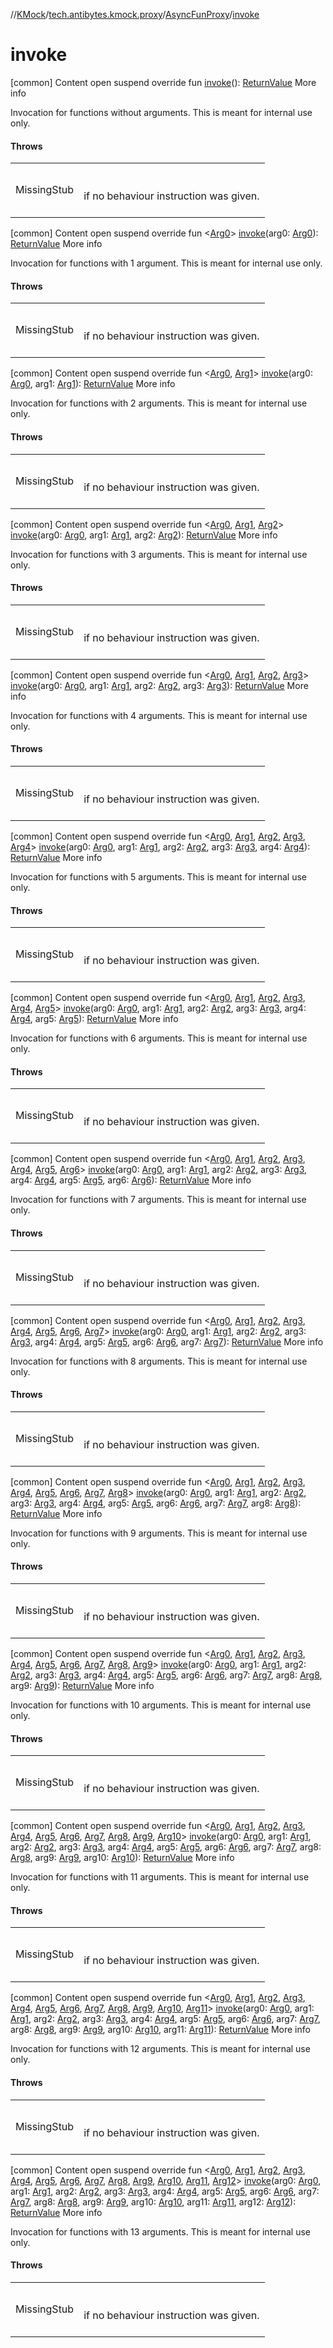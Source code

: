//[KMock](../../../index.md)/[tech.antibytes.kmock.proxy](../index.md)/[AsyncFunProxy](index.md)/[invoke](invoke.md)



# invoke
[common]
Content
open suspend override fun [invoke](invoke.md)(): [ReturnValue](index.md)
More info


Invocation for functions without arguments. This is meant for internal use only.



#### Throws

| | |
|---|---|
| <a name="tech.antibytes.kmock.proxy/AsyncFunProxy/invoke/#/PointingToDeclaration/"></a>MissingStub| <a name="tech.antibytes.kmock.proxy/AsyncFunProxy/invoke/#/PointingToDeclaration/"></a><br><br>if no behaviour instruction was given.<br><br>|



[common]
Content
open suspend override fun <[Arg0](invoke.md)> [invoke](invoke.md)(arg0: [Arg0](invoke.md)): [ReturnValue](index.md)
More info


Invocation for functions with 1 argument. This is meant for internal use only.



#### Throws

| | |
|---|---|
| <a name="tech.antibytes.kmock.proxy/AsyncFunProxy/invoke/#TypeParam(bounds=[kotlin.Any?])/PointingToDeclaration/"></a>MissingStub| <a name="tech.antibytes.kmock.proxy/AsyncFunProxy/invoke/#TypeParam(bounds=[kotlin.Any?])/PointingToDeclaration/"></a><br><br>if no behaviour instruction was given.<br><br>|



[common]
Content
open suspend override fun <[Arg0](invoke.md), [Arg1](invoke.md)> [invoke](invoke.md)(arg0: [Arg0](invoke.md), arg1: [Arg1](invoke.md)): [ReturnValue](index.md)
More info


Invocation for functions with 2 arguments. This is meant for internal use only.



#### Throws

| | |
|---|---|
| <a name="tech.antibytes.kmock.proxy/AsyncFunProxy/invoke/#TypeParam(bounds=[kotlin.Any?])#TypeParam(bounds=[kotlin.Any?])/PointingToDeclaration/"></a>MissingStub| <a name="tech.antibytes.kmock.proxy/AsyncFunProxy/invoke/#TypeParam(bounds=[kotlin.Any?])#TypeParam(bounds=[kotlin.Any?])/PointingToDeclaration/"></a><br><br>if no behaviour instruction was given.<br><br>|



[common]
Content
open suspend override fun <[Arg0](invoke.md), [Arg1](invoke.md), [Arg2](invoke.md)> [invoke](invoke.md)(arg0: [Arg0](invoke.md), arg1: [Arg1](invoke.md), arg2: [Arg2](invoke.md)): [ReturnValue](index.md)
More info


Invocation for functions with 3 arguments. This is meant for internal use only.



#### Throws

| | |
|---|---|
| <a name="tech.antibytes.kmock.proxy/AsyncFunProxy/invoke/#TypeParam(bounds=[kotlin.Any?])#TypeParam(bounds=[kotlin.Any?])#TypeParam(bounds=[kotlin.Any?])/PointingToDeclaration/"></a>MissingStub| <a name="tech.antibytes.kmock.proxy/AsyncFunProxy/invoke/#TypeParam(bounds=[kotlin.Any?])#TypeParam(bounds=[kotlin.Any?])#TypeParam(bounds=[kotlin.Any?])/PointingToDeclaration/"></a><br><br>if no behaviour instruction was given.<br><br>|



[common]
Content
open suspend override fun <[Arg0](invoke.md), [Arg1](invoke.md), [Arg2](invoke.md), [Arg3](invoke.md)> [invoke](invoke.md)(arg0: [Arg0](invoke.md), arg1: [Arg1](invoke.md), arg2: [Arg2](invoke.md), arg3: [Arg3](invoke.md)): [ReturnValue](index.md)
More info


Invocation for functions with 4 arguments. This is meant for internal use only.



#### Throws

| | |
|---|---|
| <a name="tech.antibytes.kmock.proxy/AsyncFunProxy/invoke/#TypeParam(bounds=[kotlin.Any?])#TypeParam(bounds=[kotlin.Any?])#TypeParam(bounds=[kotlin.Any?])#TypeParam(bounds=[kotlin.Any?])/PointingToDeclaration/"></a>MissingStub| <a name="tech.antibytes.kmock.proxy/AsyncFunProxy/invoke/#TypeParam(bounds=[kotlin.Any?])#TypeParam(bounds=[kotlin.Any?])#TypeParam(bounds=[kotlin.Any?])#TypeParam(bounds=[kotlin.Any?])/PointingToDeclaration/"></a><br><br>if no behaviour instruction was given.<br><br>|



[common]
Content
open suspend override fun <[Arg0](invoke.md), [Arg1](invoke.md), [Arg2](invoke.md), [Arg3](invoke.md), [Arg4](invoke.md)> [invoke](invoke.md)(arg0: [Arg0](invoke.md), arg1: [Arg1](invoke.md), arg2: [Arg2](invoke.md), arg3: [Arg3](invoke.md), arg4: [Arg4](invoke.md)): [ReturnValue](index.md)
More info


Invocation for functions with 5 arguments. This is meant for internal use only.



#### Throws

| | |
|---|---|
| <a name="tech.antibytes.kmock.proxy/AsyncFunProxy/invoke/#TypeParam(bounds=[kotlin.Any?])#TypeParam(bounds=[kotlin.Any?])#TypeParam(bounds=[kotlin.Any?])#TypeParam(bounds=[kotlin.Any?])#TypeParam(bounds=[kotlin.Any?])/PointingToDeclaration/"></a>MissingStub| <a name="tech.antibytes.kmock.proxy/AsyncFunProxy/invoke/#TypeParam(bounds=[kotlin.Any?])#TypeParam(bounds=[kotlin.Any?])#TypeParam(bounds=[kotlin.Any?])#TypeParam(bounds=[kotlin.Any?])#TypeParam(bounds=[kotlin.Any?])/PointingToDeclaration/"></a><br><br>if no behaviour instruction was given.<br><br>|



[common]
Content
open suspend override fun <[Arg0](invoke.md), [Arg1](invoke.md), [Arg2](invoke.md), [Arg3](invoke.md), [Arg4](invoke.md), [Arg5](invoke.md)> [invoke](invoke.md)(arg0: [Arg0](invoke.md), arg1: [Arg1](invoke.md), arg2: [Arg2](invoke.md), arg3: [Arg3](invoke.md), arg4: [Arg4](invoke.md), arg5: [Arg5](invoke.md)): [ReturnValue](index.md)
More info


Invocation for functions with 6 arguments. This is meant for internal use only.



#### Throws

| | |
|---|---|
| <a name="tech.antibytes.kmock.proxy/AsyncFunProxy/invoke/#TypeParam(bounds=[kotlin.Any?])#TypeParam(bounds=[kotlin.Any?])#TypeParam(bounds=[kotlin.Any?])#TypeParam(bounds=[kotlin.Any?])#TypeParam(bounds=[kotlin.Any?])#TypeParam(bounds=[kotlin.Any?])/PointingToDeclaration/"></a>MissingStub| <a name="tech.antibytes.kmock.proxy/AsyncFunProxy/invoke/#TypeParam(bounds=[kotlin.Any?])#TypeParam(bounds=[kotlin.Any?])#TypeParam(bounds=[kotlin.Any?])#TypeParam(bounds=[kotlin.Any?])#TypeParam(bounds=[kotlin.Any?])#TypeParam(bounds=[kotlin.Any?])/PointingToDeclaration/"></a><br><br>if no behaviour instruction was given.<br><br>|



[common]
Content
open suspend override fun <[Arg0](invoke.md), [Arg1](invoke.md), [Arg2](invoke.md), [Arg3](invoke.md), [Arg4](invoke.md), [Arg5](invoke.md), [Arg6](invoke.md)> [invoke](invoke.md)(arg0: [Arg0](invoke.md), arg1: [Arg1](invoke.md), arg2: [Arg2](invoke.md), arg3: [Arg3](invoke.md), arg4: [Arg4](invoke.md), arg5: [Arg5](invoke.md), arg6: [Arg6](invoke.md)): [ReturnValue](index.md)
More info


Invocation for functions with 7 arguments. This is meant for internal use only.



#### Throws

| | |
|---|---|
| <a name="tech.antibytes.kmock.proxy/AsyncFunProxy/invoke/#TypeParam(bounds=[kotlin.Any?])#TypeParam(bounds=[kotlin.Any?])#TypeParam(bounds=[kotlin.Any?])#TypeParam(bounds=[kotlin.Any?])#TypeParam(bounds=[kotlin.Any?])#TypeParam(bounds=[kotlin.Any?])#TypeParam(bounds=[kotlin.Any?])/PointingToDeclaration/"></a>MissingStub| <a name="tech.antibytes.kmock.proxy/AsyncFunProxy/invoke/#TypeParam(bounds=[kotlin.Any?])#TypeParam(bounds=[kotlin.Any?])#TypeParam(bounds=[kotlin.Any?])#TypeParam(bounds=[kotlin.Any?])#TypeParam(bounds=[kotlin.Any?])#TypeParam(bounds=[kotlin.Any?])#TypeParam(bounds=[kotlin.Any?])/PointingToDeclaration/"></a><br><br>if no behaviour instruction was given.<br><br>|



[common]
Content
open suspend override fun <[Arg0](invoke.md), [Arg1](invoke.md), [Arg2](invoke.md), [Arg3](invoke.md), [Arg4](invoke.md), [Arg5](invoke.md), [Arg6](invoke.md), [Arg7](invoke.md)> [invoke](invoke.md)(arg0: [Arg0](invoke.md), arg1: [Arg1](invoke.md), arg2: [Arg2](invoke.md), arg3: [Arg3](invoke.md), arg4: [Arg4](invoke.md), arg5: [Arg5](invoke.md), arg6: [Arg6](invoke.md), arg7: [Arg7](invoke.md)): [ReturnValue](index.md)
More info


Invocation for functions with 8 arguments. This is meant for internal use only.



#### Throws

| | |
|---|---|
| <a name="tech.antibytes.kmock.proxy/AsyncFunProxy/invoke/#TypeParam(bounds=[kotlin.Any?])#TypeParam(bounds=[kotlin.Any?])#TypeParam(bounds=[kotlin.Any?])#TypeParam(bounds=[kotlin.Any?])#TypeParam(bounds=[kotlin.Any?])#TypeParam(bounds=[kotlin.Any?])#TypeParam(bounds=[kotlin.Any?])#TypeParam(bounds=[kotlin.Any?])/PointingToDeclaration/"></a>MissingStub| <a name="tech.antibytes.kmock.proxy/AsyncFunProxy/invoke/#TypeParam(bounds=[kotlin.Any?])#TypeParam(bounds=[kotlin.Any?])#TypeParam(bounds=[kotlin.Any?])#TypeParam(bounds=[kotlin.Any?])#TypeParam(bounds=[kotlin.Any?])#TypeParam(bounds=[kotlin.Any?])#TypeParam(bounds=[kotlin.Any?])#TypeParam(bounds=[kotlin.Any?])/PointingToDeclaration/"></a><br><br>if no behaviour instruction was given.<br><br>|



[common]
Content
open suspend override fun <[Arg0](invoke.md), [Arg1](invoke.md), [Arg2](invoke.md), [Arg3](invoke.md), [Arg4](invoke.md), [Arg5](invoke.md), [Arg6](invoke.md), [Arg7](invoke.md), [Arg8](invoke.md)> [invoke](invoke.md)(arg0: [Arg0](invoke.md), arg1: [Arg1](invoke.md), arg2: [Arg2](invoke.md), arg3: [Arg3](invoke.md), arg4: [Arg4](invoke.md), arg5: [Arg5](invoke.md), arg6: [Arg6](invoke.md), arg7: [Arg7](invoke.md), arg8: [Arg8](invoke.md)): [ReturnValue](index.md)
More info


Invocation for functions with 9 arguments. This is meant for internal use only.



#### Throws

| | |
|---|---|
| <a name="tech.antibytes.kmock.proxy/AsyncFunProxy/invoke/#TypeParam(bounds=[kotlin.Any?])#TypeParam(bounds=[kotlin.Any?])#TypeParam(bounds=[kotlin.Any?])#TypeParam(bounds=[kotlin.Any?])#TypeParam(bounds=[kotlin.Any?])#TypeParam(bounds=[kotlin.Any?])#TypeParam(bounds=[kotlin.Any?])#TypeParam(bounds=[kotlin.Any?])#TypeParam(bounds=[kotlin.Any?])/PointingToDeclaration/"></a>MissingStub| <a name="tech.antibytes.kmock.proxy/AsyncFunProxy/invoke/#TypeParam(bounds=[kotlin.Any?])#TypeParam(bounds=[kotlin.Any?])#TypeParam(bounds=[kotlin.Any?])#TypeParam(bounds=[kotlin.Any?])#TypeParam(bounds=[kotlin.Any?])#TypeParam(bounds=[kotlin.Any?])#TypeParam(bounds=[kotlin.Any?])#TypeParam(bounds=[kotlin.Any?])#TypeParam(bounds=[kotlin.Any?])/PointingToDeclaration/"></a><br><br>if no behaviour instruction was given.<br><br>|



[common]
Content
open suspend override fun <[Arg0](invoke.md), [Arg1](invoke.md), [Arg2](invoke.md), [Arg3](invoke.md), [Arg4](invoke.md), [Arg5](invoke.md), [Arg6](invoke.md), [Arg7](invoke.md), [Arg8](invoke.md), [Arg9](invoke.md)> [invoke](invoke.md)(arg0: [Arg0](invoke.md), arg1: [Arg1](invoke.md), arg2: [Arg2](invoke.md), arg3: [Arg3](invoke.md), arg4: [Arg4](invoke.md), arg5: [Arg5](invoke.md), arg6: [Arg6](invoke.md), arg7: [Arg7](invoke.md), arg8: [Arg8](invoke.md), arg9: [Arg9](invoke.md)): [ReturnValue](index.md)
More info


Invocation for functions with 10 arguments. This is meant for internal use only.



#### Throws

| | |
|---|---|
| <a name="tech.antibytes.kmock.proxy/AsyncFunProxy/invoke/#TypeParam(bounds=[kotlin.Any?])#TypeParam(bounds=[kotlin.Any?])#TypeParam(bounds=[kotlin.Any?])#TypeParam(bounds=[kotlin.Any?])#TypeParam(bounds=[kotlin.Any?])#TypeParam(bounds=[kotlin.Any?])#TypeParam(bounds=[kotlin.Any?])#TypeParam(bounds=[kotlin.Any?])#TypeParam(bounds=[kotlin.Any?])#TypeParam(bounds=[kotlin.Any?])/PointingToDeclaration/"></a>MissingStub| <a name="tech.antibytes.kmock.proxy/AsyncFunProxy/invoke/#TypeParam(bounds=[kotlin.Any?])#TypeParam(bounds=[kotlin.Any?])#TypeParam(bounds=[kotlin.Any?])#TypeParam(bounds=[kotlin.Any?])#TypeParam(bounds=[kotlin.Any?])#TypeParam(bounds=[kotlin.Any?])#TypeParam(bounds=[kotlin.Any?])#TypeParam(bounds=[kotlin.Any?])#TypeParam(bounds=[kotlin.Any?])#TypeParam(bounds=[kotlin.Any?])/PointingToDeclaration/"></a><br><br>if no behaviour instruction was given.<br><br>|



[common]
Content
open suspend override fun <[Arg0](invoke.md), [Arg1](invoke.md), [Arg2](invoke.md), [Arg3](invoke.md), [Arg4](invoke.md), [Arg5](invoke.md), [Arg6](invoke.md), [Arg7](invoke.md), [Arg8](invoke.md), [Arg9](invoke.md), [Arg10](invoke.md)> [invoke](invoke.md)(arg0: [Arg0](invoke.md), arg1: [Arg1](invoke.md), arg2: [Arg2](invoke.md), arg3: [Arg3](invoke.md), arg4: [Arg4](invoke.md), arg5: [Arg5](invoke.md), arg6: [Arg6](invoke.md), arg7: [Arg7](invoke.md), arg8: [Arg8](invoke.md), arg9: [Arg9](invoke.md), arg10: [Arg10](invoke.md)): [ReturnValue](index.md)
More info


Invocation for functions with 11 arguments. This is meant for internal use only.



#### Throws

| | |
|---|---|
| <a name="tech.antibytes.kmock.proxy/AsyncFunProxy/invoke/#TypeParam(bounds=[kotlin.Any?])#TypeParam(bounds=[kotlin.Any?])#TypeParam(bounds=[kotlin.Any?])#TypeParam(bounds=[kotlin.Any?])#TypeParam(bounds=[kotlin.Any?])#TypeParam(bounds=[kotlin.Any?])#TypeParam(bounds=[kotlin.Any?])#TypeParam(bounds=[kotlin.Any?])#TypeParam(bounds=[kotlin.Any?])#TypeParam(bounds=[kotlin.Any?])#TypeParam(bounds=[kotlin.Any?])/PointingToDeclaration/"></a>MissingStub| <a name="tech.antibytes.kmock.proxy/AsyncFunProxy/invoke/#TypeParam(bounds=[kotlin.Any?])#TypeParam(bounds=[kotlin.Any?])#TypeParam(bounds=[kotlin.Any?])#TypeParam(bounds=[kotlin.Any?])#TypeParam(bounds=[kotlin.Any?])#TypeParam(bounds=[kotlin.Any?])#TypeParam(bounds=[kotlin.Any?])#TypeParam(bounds=[kotlin.Any?])#TypeParam(bounds=[kotlin.Any?])#TypeParam(bounds=[kotlin.Any?])#TypeParam(bounds=[kotlin.Any?])/PointingToDeclaration/"></a><br><br>if no behaviour instruction was given.<br><br>|



[common]
Content
open suspend override fun <[Arg0](invoke.md), [Arg1](invoke.md), [Arg2](invoke.md), [Arg3](invoke.md), [Arg4](invoke.md), [Arg5](invoke.md), [Arg6](invoke.md), [Arg7](invoke.md), [Arg8](invoke.md), [Arg9](invoke.md), [Arg10](invoke.md), [Arg11](invoke.md)> [invoke](invoke.md)(arg0: [Arg0](invoke.md), arg1: [Arg1](invoke.md), arg2: [Arg2](invoke.md), arg3: [Arg3](invoke.md), arg4: [Arg4](invoke.md), arg5: [Arg5](invoke.md), arg6: [Arg6](invoke.md), arg7: [Arg7](invoke.md), arg8: [Arg8](invoke.md), arg9: [Arg9](invoke.md), arg10: [Arg10](invoke.md), arg11: [Arg11](invoke.md)): [ReturnValue](index.md)
More info


Invocation for functions with 12 arguments. This is meant for internal use only.



#### Throws

| | |
|---|---|
| <a name="tech.antibytes.kmock.proxy/AsyncFunProxy/invoke/#TypeParam(bounds=[kotlin.Any?])#TypeParam(bounds=[kotlin.Any?])#TypeParam(bounds=[kotlin.Any?])#TypeParam(bounds=[kotlin.Any?])#TypeParam(bounds=[kotlin.Any?])#TypeParam(bounds=[kotlin.Any?])#TypeParam(bounds=[kotlin.Any?])#TypeParam(bounds=[kotlin.Any?])#TypeParam(bounds=[kotlin.Any?])#TypeParam(bounds=[kotlin.Any?])#TypeParam(bounds=[kotlin.Any?])#TypeParam(bounds=[kotlin.Any?])/PointingToDeclaration/"></a>MissingStub| <a name="tech.antibytes.kmock.proxy/AsyncFunProxy/invoke/#TypeParam(bounds=[kotlin.Any?])#TypeParam(bounds=[kotlin.Any?])#TypeParam(bounds=[kotlin.Any?])#TypeParam(bounds=[kotlin.Any?])#TypeParam(bounds=[kotlin.Any?])#TypeParam(bounds=[kotlin.Any?])#TypeParam(bounds=[kotlin.Any?])#TypeParam(bounds=[kotlin.Any?])#TypeParam(bounds=[kotlin.Any?])#TypeParam(bounds=[kotlin.Any?])#TypeParam(bounds=[kotlin.Any?])#TypeParam(bounds=[kotlin.Any?])/PointingToDeclaration/"></a><br><br>if no behaviour instruction was given.<br><br>|



[common]
Content
open suspend override fun <[Arg0](invoke.md), [Arg1](invoke.md), [Arg2](invoke.md), [Arg3](invoke.md), [Arg4](invoke.md), [Arg5](invoke.md), [Arg6](invoke.md), [Arg7](invoke.md), [Arg8](invoke.md), [Arg9](invoke.md), [Arg10](invoke.md), [Arg11](invoke.md), [Arg12](invoke.md)> [invoke](invoke.md)(arg0: [Arg0](invoke.md), arg1: [Arg1](invoke.md), arg2: [Arg2](invoke.md), arg3: [Arg3](invoke.md), arg4: [Arg4](invoke.md), arg5: [Arg5](invoke.md), arg6: [Arg6](invoke.md), arg7: [Arg7](invoke.md), arg8: [Arg8](invoke.md), arg9: [Arg9](invoke.md), arg10: [Arg10](invoke.md), arg11: [Arg11](invoke.md), arg12: [Arg12](invoke.md)): [ReturnValue](index.md)
More info


Invocation for functions with 13 arguments. This is meant for internal use only.



#### Throws

| | |
|---|---|
| <a name="tech.antibytes.kmock.proxy/AsyncFunProxy/invoke/#TypeParam(bounds=[kotlin.Any?])#TypeParam(bounds=[kotlin.Any?])#TypeParam(bounds=[kotlin.Any?])#TypeParam(bounds=[kotlin.Any?])#TypeParam(bounds=[kotlin.Any?])#TypeParam(bounds=[kotlin.Any?])#TypeParam(bounds=[kotlin.Any?])#TypeParam(bounds=[kotlin.Any?])#TypeParam(bounds=[kotlin.Any?])#TypeParam(bounds=[kotlin.Any?])#TypeParam(bounds=[kotlin.Any?])#TypeParam(bounds=[kotlin.Any?])#TypeParam(bounds=[kotlin.Any?])/PointingToDeclaration/"></a>MissingStub| <a name="tech.antibytes.kmock.proxy/AsyncFunProxy/invoke/#TypeParam(bounds=[kotlin.Any?])#TypeParam(bounds=[kotlin.Any?])#TypeParam(bounds=[kotlin.Any?])#TypeParam(bounds=[kotlin.Any?])#TypeParam(bounds=[kotlin.Any?])#TypeParam(bounds=[kotlin.Any?])#TypeParam(bounds=[kotlin.Any?])#TypeParam(bounds=[kotlin.Any?])#TypeParam(bounds=[kotlin.Any?])#TypeParam(bounds=[kotlin.Any?])#TypeParam(bounds=[kotlin.Any?])#TypeParam(bounds=[kotlin.Any?])#TypeParam(bounds=[kotlin.Any?])/PointingToDeclaration/"></a><br><br>if no behaviour instruction was given.<br><br>|

